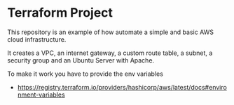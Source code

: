 # Terraform Project

This repository is an example of how automate a simple and basic AWS cloud infrastructure.

It creates a VPC, an internet gateway, a custom route table, a subnet, a security group and an Ubuntu Server with Apache.

To make it work you have to provide the env variables 
- https://registry.terraform.io/providers/hashicorp/aws/latest/docs#environment-variables
